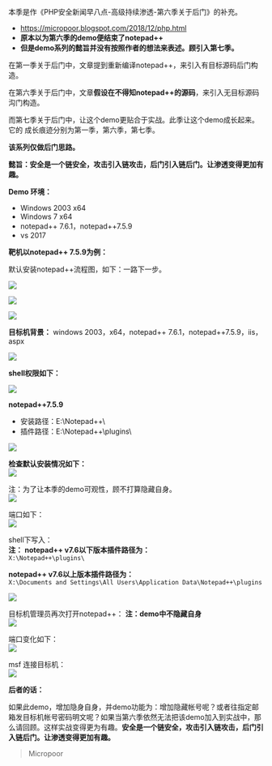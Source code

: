 本季是作《PHP安全新闻早八点-高级持续渗透-第六季关于后门》的补充。  
* https://micropoor.blogspot.com/2018/12/php.html  
* **原本以为第六季的demo便结束了notepad++**  
* **但是demo系列的懿旨并没有按照作者的想法来表述。顾引入第七季。**

在第一季关于后门中，文章提到重新编译notepad++，来引入有目标源码后门构造。

在第六季关于后门中，文章**假设在不得知notepad++的源码**，来引入无目标源码沟门构造。

而第七季关于后门中，让这个demo更贴合于实战。此季让这个demo成长起来。它的
成长痕迹分别为第一季，第六季，第七季。

**该系列仅做后门思路。**

**懿旨：安全是一个链安全，攻击引入链攻击，后门引入链后门。让渗透变得更加有趣。**

**Demo 环境：**  
* Windows 2003 x64  
* Windows 7 x64  
* notepad++ 7.6.1，notepad++7.5.9   
* vs 2017

**靶机以notepad++ 7.5.9为例：**  

默认安装notepad++流程图，如下：一路下一步。  

![](/img/b8aac18b874785f0c8bc969f75b77a65.jpg)

![](/img/2f08b914ac8b52592b2b7e0993f62040.jpg)

![](/img/3794646c3d867b1761b4195a01ee0735.jpg)

**目标机背景：** windows 2003，x64，notepad++ 7.6.1，notepad++7.5.9，iis，aspx

![](/img/c20afc4dccc75cb4a95cb2e46575b4fd.jpg)

**shell权限如下：**  

![](/img/2b489f025ac208347291fd42ed7a6a1a.jpg)

**notepad++7.5.9**  
* 安装路径：E:\Notepad++\  
* 插件路径：E:\Notepad++\plugins\  

![](/img/6837e346988cc844adf8ed91f6c40103.jpg)

**检查默认安装情况如下：**  
![](/img/3fc723c290e8134bb050a2d6ff692351.jpg)

注：为了让本季的demo可观性，顾不打算隐藏自身。  
![](/img/0f916c3a715bd62f5f92ff97ebe29572.jpg)

端口如下：  
![](/img/4bbdb3e33cf96125bdf0886ac59eaefc.jpg)

shell下写入：  
**注：**
**notepad++ v7.6以下版本插件路径为：**    
`X:\Notepad++\plugins\`

**notepad++ v7.6以上版本插件路径为：**  
`X:\Documents and Settings\All Users\Application Data\Notepad++\plugins`

![](/img/1cbf6f87cfa8d6d24fdb4f755c5210dc.jpg)

目标机管理员再次打开notepad++：
**注：demo中不隐藏自身**  
![](/img/10feb51a838194fbcc604cb596b1c9b3.jpg)

端口变化如下：  
![](/img/f96508fcfb44dd1cff346ccdaad50fdb.jpg)

msf 连接目标机：  
![](/img/637712a99f114ff8c074927dc8f3a756.jpg)

**后者的话：**

如果此demo，增加隐身自身，并demo功能为：增加隐藏帐号呢？或者往指定邮箱发目标机帐号密码明文呢？如果当第六季依然无法把该demo加入到实战中，那么请回顾。这样实战变得更为有趣。**安全是一个链安全，攻击引入链攻击，后门引入链后门。让渗透变得更加有趣。**

>   Micropoor
